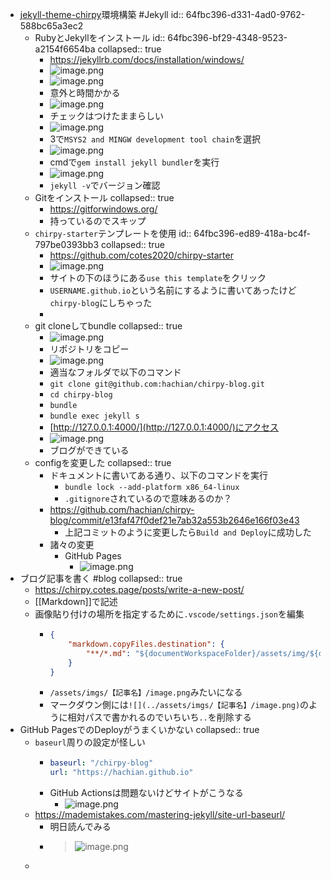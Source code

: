 - [jekyll-theme-chirpy](https://github.com/cotes2020/jekyll-theme-chirpy)環境構築 #Jekyll
  id:: 64fbc396-d331-4ad0-9762-588bc65a3ec2
	- RubyとJekyllをインストール
	  id:: 64fbc396-bf29-4348-9523-a2154f6654ba
	  collapsed:: true
		- https://jekyllrb.com/docs/installation/windows/
		- ![image.png](../assets/image_1694087389073_0.png)
		- ![image.png](../assets/image_1694087453280_0.png)
		- 意外と時間かかる
		- ![image.png](../assets/image_1694087528489_0.png)
		- チェックはつけたままらしい
		- ![image.png](../assets/image_1694087594507_0.png)
		- 3で`MSYS2 and MINGW development tool chain`を選択
		- ![image.png](../assets/image_1694087743251_0.png)
		- cmdで`gem install jekyll bundler`を実行
		- ![image.png](../assets/image_1694087984568_0.png)
		- `jekyll -v`でバージョン確認
	- Gitをインストール
	  collapsed:: true
		- https://gitforwindows.org/
		- 持っているのでスキップ
	- `chirpy-starter`テンプレートを使用
	  id:: 64fbc396-ed89-418a-bc4f-797be0393bb3
	  collapsed:: true
		- https://github.com/cotes2020/chirpy-starter
		- ![image.png](../assets/image_1694088255172_0.png)
		- サイトの下のほうにある`use this template`をクリック
		- `USERNAME.github.io`という名前にするように書いてあったけど`chirpy-blog`にしちゃった
		-
	- git cloneしてbundle
	  collapsed:: true
		- ![image.png](../assets/image_1694088958766_0.png)
		- リポジトリをコピー
		- ![image.png](../assets/image_1694088977648_0.png)
		- 適当なフォルダで以下のコマンド
		- `git clone git@github.com:hachian/chirpy-blog.git`
		- `cd chirpy-blog`
		- `bundle`
		- `bundle exec jekyll s`
		- [http://127.0.0.1:4000/](http://127.0.0.1:4000/)にアクセス
		- ![image.png](../assets/image_1694089031971_0.png)
		- ブログができている
	- configを変更した
	  collapsed:: true
		- ドキュメントに書いてある通り、以下のコマンドを実行
			- `bundle lock --add-platform x86_64-linux`
			- `.gitignore`されているので意味あるのか？
		- https://github.com/hachian/chirpy-blog/commit/e13faf47f0def21e7ab32a553b2646e166f03e43
			- 上記コミットのように変更したら`Build and Deploy`に成功した
		- 諸々の変更
			- GitHub Pages
				- ![image.png](../assets/image_1694098369255_0.png)
- ブログ記事を書く #blog
  collapsed:: true
	- https://chirpy.cotes.page/posts/write-a-new-post/
	- [[Markdown]]で記述
	- 画像貼り付けの場所を指定するために`.vscode/settings.json`を編集
		- ```.vscode/settings.json
		  {
		      "markdown.copyFiles.destination": {
		          "**/*.md": "${documentWorkspaceFolder}/assets/img/${documentBaseName}/"
		      }
		  }
		  ```
		- `/assets/imgs/【記事名】/image.png`みたいになる
		- マークダウン側には`![](../assets/imgs/【記事名】/image.png)`のように相対パスで書かれるのでいちいち`..`を削除する
- GitHub PagesでのDeployがうまくいかない
  collapsed:: true
	- `baseurl`周りの設定が怪しい
		- ```_config.yml
		  baseurl: "/chirpy-blog"
		  url: "https://hachian.github.io"
		  ```
		- GitHub Actionsは問題ないけどサイトがこうなる
			- ![image.png](../assets/image_1694101468888_0.png)
	- https://mademistakes.com/mastering-jekyll/site-url-baseurl/
		- 明日読んでみる
		- > ![image.png](../assets/image_1694101282031_0.png)
	-